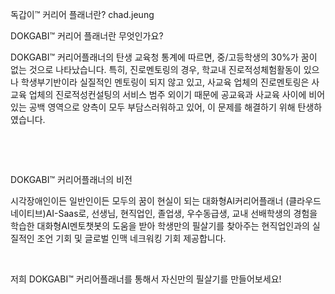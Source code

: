 독갑이™ 커리어 플래너란?
chad.jeung

DOKGABI™ 커리어 플래너란 무엇인가요?
‍

DOKGABI™ 커리어플래너의 탄생
교육청 통계에 따르면, 중/고등학생의 30%가 꿈이 없는 것으로 나타났습니다. 특히, 진로멘토링의 경우, 학교내 진로적성체험활동이 있으나 학생부기반이라 실질적인 멘토링이 되지 않고 있고, 사교육 업체의 진로멘토링은 사교육 업체의 진로적성컨설팅의 서비스 범주 외이기 때문에 공교육과 사교육 사이에 비어있는 공백 영역으로 양측이 모두 부담스러워하고 있어, 이 문제를 해결하기 위해 탄생하였습니다.

‍

‍

DOKGABI™ 커리어플래너의 비전
‍


시각장애인이든 일반인이든 모두의 꿈이 현실이 되는 대화형AI커리어플래너 (클라우드 네이티브)AI-Saas로, 선생님, 현직업인, 졸업생, 우수동급생, 교내 선배학생의 경험을 학습한 대화형AI멘토챗봇의 도움을 받아 학생만의 필살기를 찾아주는 현직업인과의 실질적인 조언 기회 및 글로벌 인맥 네크워킹 기회 제공합니다.

‍

저희 DOKGABI™ 커리어플래너를 통해서 자신만의 필살기를 만들어보세요!

‍

‍